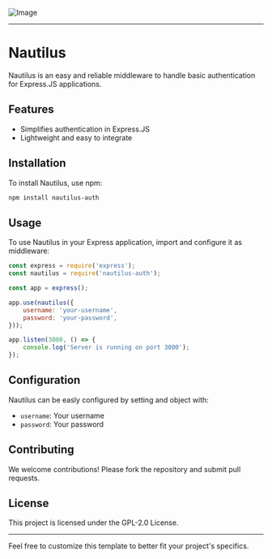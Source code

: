 ![Image](https://i.ibb.co/hKXcTj6/pikaso-texttoimage-Create-a-minimalist-cartoon-logo-for-my-npm-packag-removebg.png)
____
# Nautilus

Nautilus is an easy and reliable middleware to handle basic authentication for Express.JS applications.

## Features

- Simplifies authentication in Express.JS
- Lightweight and easy to integrate

## Installation

To install Nautilus, use npm:

```bash
npm install nautilus-auth
```

## Usage

To use Nautilus in your Express application, import and configure it as middleware:

```javascript
const express = require('express');
const nautilus = require('nautilus-auth');

const app = express();

app.use(nautilus({
    username: 'your-username',
    password: 'your-password',
}));

app.listen(3000, () => {
    console.log('Server is running on port 3000');
});
```

## Configuration

Nautilus can be easly configured by setting and object with:

- `username`: Your username
- `password`: Your password

## Contributing

We welcome contributions! Please fork the repository and submit pull requests.

## License

This project is licensed under the GPL-2.0 License.

---

Feel free to customize this template to better fit your project's specifics.